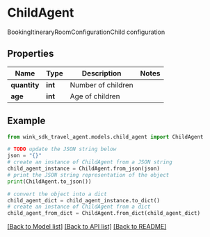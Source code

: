 # ChildAgent

BookingItineraryRoomConfigurationChild configuration

## Properties

Name | Type | Description | Notes
------------ | ------------- | ------------- | -------------
**quantity** | **int** | Number of children | 
**age** | **int** | Age of children | 

## Example

```python
from wink_sdk_travel_agent.models.child_agent import ChildAgent

# TODO update the JSON string below
json = "{}"
# create an instance of ChildAgent from a JSON string
child_agent_instance = ChildAgent.from_json(json)
# print the JSON string representation of the object
print(ChildAgent.to_json())

# convert the object into a dict
child_agent_dict = child_agent_instance.to_dict()
# create an instance of ChildAgent from a dict
child_agent_from_dict = ChildAgent.from_dict(child_agent_dict)
```
[[Back to Model list]](../README.md#documentation-for-models) [[Back to API list]](../README.md#documentation-for-api-endpoints) [[Back to README]](../README.md)


